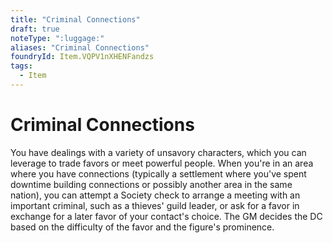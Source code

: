 ```yaml
---
title: "Criminal Connections"
draft: true
noteType: ":luggage:"
aliases: "Criminal Connections"
foundryId: Item.VQPV1nXHENFandzs
tags:
  - Item
---
```


# Criminal Connections

You have dealings with a variety of unsavory characters, which you can leverage to trade favors or meet powerful people. When you're in an area where you have connections (typically a settlement where you've spent downtime building connections or possibly another area in the same nation), you can attempt a Society check to arrange a meeting with an important criminal, such as a thieves' guild leader, or ask for a favor in exchange for a later favor of your contact's choice. The GM decides the DC based on the difficulty of the favor and the figure's prominence.

